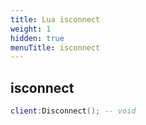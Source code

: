 ```yaml
---
title: Lua isconnect
weight: 1
hidden: true
menuTitle: isconnect
---
```

## isconnect
```lua
client:Disconnect(); -- void
```